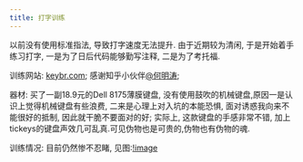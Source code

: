 ```yaml
---
title: 打字训练
---
```

以前没有使用标准指法, 导致打字速度无法提升. 由于近期较为清闲, 于是开始着手练习打字, 一是为了日后代码能够勤写注释, 二是为了考托福.

训练网站: [keybr.com](https://www.keybr.com); 感谢知乎小伙伴[@何明涛](https://www.zhihu.com/question/25009442/answer/29795905);

器材: 买了一副18.9元的Dell 8175薄膜键盘, 没有使用鼓吹的机械键盘,原因一是认识上觉得机械键盘有些浪费, 二来是心理上对入坑的本能恐惧, 面对诱惑我向来不能很好的抵制, 因此就干脆不要面对的好; 实际上, 这款键盘的手感非常不错, 加上tickeys的键盘声效几可乱真.可见伪物也是可贵的,伪物也有伪物的魂.

训练情况: 目前仍然惨不忍睹, 见图:[!image](/images/打字训练.jpg)


